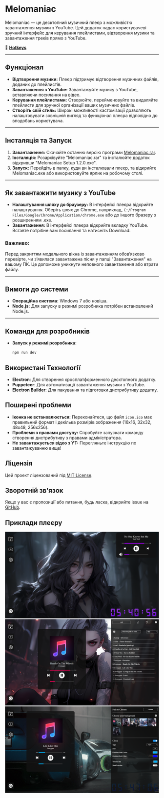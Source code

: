 # Melomaniac

Melomaniac — це десктопний музичний плеєр з можливістю завантаження музики з YouTube. Цей додаток надає користувачеві зручний інтерфейс для керування плейлистами, відтворення музики та завантаження треків прямо з YouTube.

📄 **[Hotkeys](HotkeysUA.md)**

---

## Функціонал

- **Відтворення музики:** Плеєр підтримує відтворення музичних файлів, доданих до плейлистів.
- **Завантаження з YouTube:** Завантажуйте музику з YouTube, вставляючи посилання на відео.
- **Керування плейлистами:** Створюйте, перейменовуйте та видаляйте плейлисти для зручної організації ваших музичних файлів.
- **Створіть свій стиль:** Широкі можливості кастомізації дозволяють налаштовувати зовнішній вигляд та функціонал плеєра відповідно до вподобань користувача.

---

## Інсталяція та Запуск

1. **Завантаження:** Скачайте останню версію програми [Melomaniac.rar](https://github.com/yuriiavr/desctop-player/releases/download/Melomaniac/Melomaniac.1.2.0.rar).
2. **Інсталяція:** Розархівуйте "Melomaniac.rar" та інсталюйте додаток відкривши "Melomaniac Setup 1.2.0.exe".
3. **Запуск:** Перейдіть в папку, куди ви інсталювали плеєр, та відкрийте Melomaniac.exe або використовуйте ярлик на робочому столі.

---

## Як завантажити музику з YouTube

- **Налаштування шляху до браузеру:** В інтерфейсі плеєра відкрийте налаштування. Оберіть шлях до Chrome, наприклад, `C:/Program Files/Google/Chrome/Application/chrome.exe` або до іншого бразеру з розширенням .exe.
- **Завантаження:** В інтерфейсі плеєра відкрийте вкладку YouTube. Вставте потрібне вам посилання та натисніть Download. 

### Важливо:
Перед закриттям модального вікна із завантаженням обов’язково перевірте, чи з’явилася завантажена пісня у папці "Завантаження" на вашому ПК. Це допоможе уникнути неповного завантаження або втрати файлу.

---

## Вимоги до системи

- **Операційна система:** Windows 7 або новіша.
- **Node.js:** Для запуску в режимі розробника потрібен встановлений Node.js.

---

## Команди для розробників

- **Запуск у режимі розробника:**
  ```bash
  npm run dev
  ```

## Використані Технології
- **Electron**: Для створення кросплатформенного десктопного додатку.
- **Puppeteer**: Для автоматизації завантаження музики з YouTube.
- **Electron Builder**: Для пакування та підготовки дистрибутиву додатку.

## Поширені проблеми
- **Іконка не встановлюється:** Переконайтеся, що файл `icon.ico` має правильний формат і декілька розмірів зображення (16x16, 32x32, 48x48, 256x256).
- **Проблеми з правами доступу:** Спробуйте запускати команду створення дистрибутиву з правами адміністратора.
- **Не завантажується відео з YT:** Перегляньте інструкцію по завантажуванню вище!

## Ліцензія
Цей проект ліцензований під [MIT License](LICENSE).

## Зворотній зв'язок
Якщо у вас є пропозиції або питання, будь ласка, відкрийте issue на [GitHub](https://github.com/username/myPlayer/issues).

## Приклади плеєру
![App Screenshot](imageExamples/image11.png)
![App Screenshot](imageExamples/image14.png)
![App Screenshot](imageExamples/image15.png)